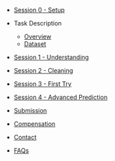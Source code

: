 <!-- For groups using shared Notebook -->

* [Session 0 - Setup](session0.md)

* Task Description

  * [Overview](overview.md)
  * [Dataset](dataset.md)

* [Session 1 - Understanding](session1.md)

* [Session 2 - Cleaning](session2.md)

* [Session 3 - First Try](session3.md)

* [Session 4 - Advanced Prediction](session4.md)

* [Submission](submission.md)

* [Compensation](compensation.md)

* [Contact](contact.md)

* [FAQs](faqs.md)
